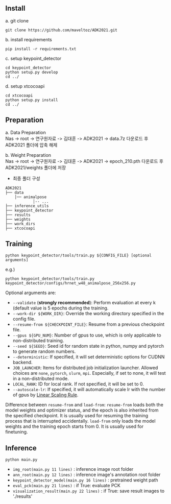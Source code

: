 ## Install
a. git clone  
```shell
git clone https://github.com/maveltoz/ADK2021.git
```

b. install requirements
```shell
pip install -r requirements.txt
```

c. setup keypoint_detector
```shell
cd keypoint_detector  
python setup.py develop  
cd ../
```

d. setup xtcocoapi
```shell
cd xtcocoapi  
python setup.py install  
cd ../
```

## Preparation
a. Data Preparation  
Nas -> root -> 연구원자료 -> 김대훈 -> ADK2021 -> data.7z 다운로드 후 ADK2021 폴더에 압축 해제  

b. Weight Preparation  
Nas -> root -> 연구원자료 -> 김대훈 -> ADK2021 -> epoch_210.pth 다운로드 후 ADK2021/weights 폴더에 저장  

- 최종 폴더 구성  

```text
ADK2021
├── data
    │── animalpose
            │-- ...
├── inference_utils
├── keypoint_detector
├── results
├── weights
├── work_dirs
├── xtcocoapi
```

## Training
```shell
python keypoint_detector/tools/train.py ${CONFIG_FILE} [optional arguments]  
```

e.g.)  
```shell
python keypoint_detector/tools/train.py keypoint_detector/configs/hrnet_w48_animalpose_256x256.py
```

Optional arguments are:

- `--validate` (**strongly recommended**): Perform evaluation at every k (default value is 5 epochs during the training.
- `--work-dir ${WORK_DIR}`: Override the working directory specified in the config file.
- `--resume-from ${CHECKPOINT_FILE}`: Resume from a previous checkpoint file.
- `--gpus ${GPU_NUM}`: Number of gpus to use, which is only applicable to non-distributed training.
- `--seed ${SEED}`: Seed id for random state in python, numpy and pytorch to generate random numbers.
- `--deterministic`: If specified, it will set deterministic options for CUDNN backend.
- `JOB_LAUNCHER`: Items for distributed job initialization launcher. Allowed choices are `none`, `pytorch`, `slurm`, `mpi`. Especially, if set to none, it will test in a non-distributed mode.
- `LOCAL_RANK`: ID for local rank. If not specified, it will be set to 0.
- `--autoscale-lr`: If specified, it will automatically scale lr with the number of gpus by [Linear Scaling Rule](https://arxiv.org/abs/1706.02677).

Difference between `resume-from` and `load-from`:
`resume-from` loads both the model weights and optimizer status, and the epoch is also inherited from the specified checkpoint. It is usually used for resuming the training process that is interrupted accidentally.
`load-from` only loads the model weights and the training epoch starts from 0. It is usually used for finetuning.

## Inference
```shell
python main.py
```

- `img_root(main.py 11 lines)` : inference image root folder
- `ann_root(main.py 12 lines)` : inference image's annotation root folder
- `keypoint_detector_model(main.py 16 lines)` : pretrained weight path
- `eval_pck(main.py 21 lines)` : if True: evaluate PCK
- `visualization_result(main.py 22 lines)` : if True: save result images to './results'
